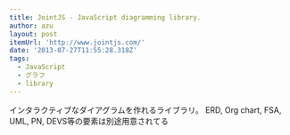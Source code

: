 ```yaml
---
title: JointJS - JavaScript diagramming library.
author: azu
layout: post
itemUrl: 'http://www.jointjs.com/'
date: '2013-07-27T11:55:28.318Z'
tags:
  - JavaScript
  - グラフ
  - library
---
```

インタラクティブなダイアグラムを作れるライブラリ。
ERD, Org chart, FSA, UML, PN, DEVS等の要素は別途用意されてる
